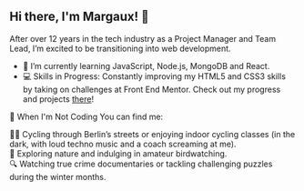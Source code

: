 ## Hi there, I'm Margaux! 👋

<!--
**margaux-works/margaux-works** is a ✨ _special_ ✨ repository because its `README.md` (this file) appears on your GitHub profile.

Here are some ideas to get you started:

- 🔭 I’m currently working on ...
- 🌱 I’m currently learning ...
- 👯 I’m looking to collaborate on ...
- 🤔 I’m looking for help with ...
- 💬 Ask me about ...
- 📫 How to reach me: ...
- 😄 Pronouns: ...
- ⚡ Fun fact: ...
-->

After over 12 years in the tech industry as a Project Manager and Team Lead, I’m excited to be transitioning into web development. 

- 🌱 I’m currently learning JavaScript, Node.js, MongoDB and React.
- 💻 Skills in Progress: Constantly improving my HTML5 and CSS3 skills by taking on challenges at Front End Mentor. Check out my progress and projects [there](https://www.frontendmentor.io/profile/margaux-works)!

🦉 When I'm Not Coding
You can find me:

🚴‍♀️ Cycling through Berlin’s streets or enjoying indoor cycling classes (in the dark, with loud techno music and a coach screaming at me).<br/> 
🦅 Exploring nature and indulging in amateur birdwatching.<br/>
🔍 Watching true crime documentaries or tackling challenging puzzles during the winter months.<br/>
